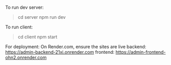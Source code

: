 To run dev server:

> cd server
> npm run dev

To run client:

> cd client
> npm start

For deployment:
On Render.com, ensure the sites are live
backend: https://admin-backend-21xi.onrender.com
frontend: https://admin-frontend-ohn2.onrender.com
